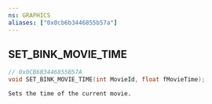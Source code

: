 ```yaml
---
ns: GRAPHICS
aliases: ["0x0cb6b3446855b57a"]
---
```

## SET_BINK_MOVIE_TIME

```c
// 0x0CB6B3446855B57A
void SET_BINK_MOVIE_TIME(int MovieId, float fMovieTime);
```

```
Sets the time of the current movie.
```
